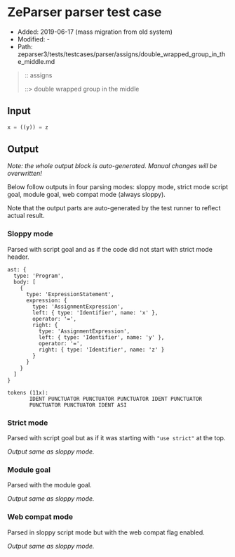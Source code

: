 # ZeParser parser test case

- Added: 2019-06-17 (mass migration from old system)
- Modified: -
- Path: zeparser3/tests/testcases/parser/assigns/double_wrapped_group_in_the_middle.md

> :: assigns
>
> ::> double wrapped group in the middle

## Input

`````js
x = ((y)) = z
`````

## Output

_Note: the whole output block is auto-generated. Manual changes will be overwritten!_

Below follow outputs in four parsing modes: sloppy mode, strict mode script goal, module goal, web compat mode (always sloppy).

Note that the output parts are auto-generated by the test runner to reflect actual result.

### Sloppy mode

Parsed with script goal and as if the code did not start with strict mode header.

`````
ast: {
  type: 'Program',
  body: [
    {
      type: 'ExpressionStatement',
      expression: {
        type: 'AssignmentExpression',
        left: { type: 'Identifier', name: 'x' },
        operator: '=',
        right: {
          type: 'AssignmentExpression',
          left: { type: 'Identifier', name: 'y' },
          operator: '=',
          right: { type: 'Identifier', name: 'z' }
        }
      }
    }
  ]
}

tokens (11x):
       IDENT PUNCTUATOR PUNCTUATOR PUNCTUATOR IDENT PUNCTUATOR
       PUNCTUATOR PUNCTUATOR IDENT ASI
`````

### Strict mode

Parsed with script goal but as if it was starting with `"use strict"` at the top.

_Output same as sloppy mode._

### Module goal

Parsed with the module goal.

_Output same as sloppy mode._

### Web compat mode

Parsed in sloppy script mode but with the web compat flag enabled.

_Output same as sloppy mode._
